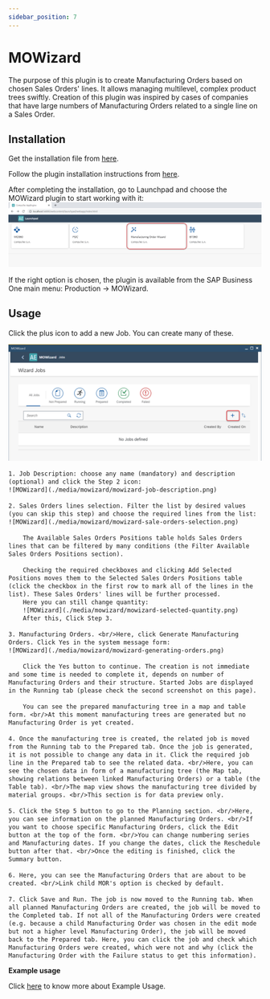 ```yaml
---
sidebar_position: 7
---
```

# MOWizard

The purpose of this plugin is to create Manufacturing Orders based on chosen Sales Orders' lines. It allows managing multilevel, complex product trees swiftly. Creation of this plugin was inspired by cases of companies that have large numbers of Manufacturing Orders related to a single line on a Sales Order.

## Installation

Get the installation file from [here](../releases/plugins/mowizard/download.md).

Follow the plugin installation instructions from [here](../administrators-guide/configuration-and-administration/overview.md#plugins).

After completing the installation, go to Launchpad and choose the MOWizard plugin to start working with it:
![MOWizard](./media/mowizard/mowizard.png)

If the right option is chosen, the plugin is available from the SAP Business One main menu: Production → MOWizard.

## Usage

Click the plus icon to add a new Job. You can create many of these.

![MOWizard](./media/mowizard/mowizard-add-job.png)

    1. Job Description: choose any name (mandatory) and description (optional) and click the Step 2 icon:
    ![MOWizard](./media/mowizard/mowizard-job-description.png)

    2. Sales Orders lines selection. Filter the list by desired values (you can skip this step) and choose the required lines from the list:
    ![MOWizard](./media/mowizard/mowizard-sale-orders-selection.png)

        The Available Sales Orders Positions table holds Sales Orders lines that can be filtered by many conditions (the Filter Available Sales Orders Positions section).

        Checking the required checkboxes and clicking Add Selected Positions moves them to the Selected Sales Orders Positions table (click the checkbox in the first row to mark all of the lines in the list). These Sales Orders' lines will be further processed.
        Here you can still change quantity:
        ![MOWizard](./media/mowizard/mowizard-selected-quantity.png)
        After this, Click Step 3. 

    3. Manufacturing Orders. <br/>Here, click Generate Manufacturing Orders. Click Yes in the system message form:
    ![MOWizard](./media/mowizard/mowizard-generating-orders.png)

        Click the Yes button to continue. The creation is not immediate and some time is needed to complete it, depends on number of Manufacturing Orders and their structure. Started Jobs are displayed in the Running tab (please check the second screenshot on this page).

        You can see the prepared manufacturing tree in a map and table form. <br/>At this moment manufacturing trees are generated but no Manufacturing Order is yet created.

    4. Once the manufacturing tree is created, the related job is moved from the Running tab to the Prepared tab. Once the job is generated, it is not possible to change any data in it. Click the required job line in the Prepared tab to see the related data. <br/>Here, you can see the chosen data in form of a manufacturing tree (the Map tab, showing relations between linked Manufacturing Orders) or a table (the Table tab). <br/>The map view shows the manufacturing tree divided by material groups. <br/>This section is for data preview only.

    5. Click the Step 5 button to go to the Planning section. <br/>Here, you can see information on the planned Manufacturing Orders. <br/>If you want to choose specific Manufacturing Orders, click the Edit button at the top of the form. <br/>You can change numbering series and Manufacturing dates. If you change the dates, click the Reschedule button after that. <br/>Once the editing is finished, click the Summary button.

    6. Here, you can see the Manufacturing Orders that are about to be created. <br/>Link child MOR's option is checked by default.

    7. Click Save and Run. The job is now moved to the Running tab. When all planned Manufacturing Orders are created, the job will be moved to the Completed tab. If not all of the Manufacturing Orders were created (e.g. because a child Manufacturing Order was chosen in the edit mode but not a higher level Manufacturing Order), the job will be moved back to the Prepared tab. Here, you can click the job and check which Manufacturing Orders were created, which were not and why (click the Manufacturing Order with the Failure status to get this information).

**Example usage**

Click [here](https://www.youtube.com/watch?v=HdCU7PtdwPA) to know more about Example Usage.
